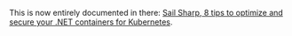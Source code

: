 This is now entirely documented in there: [Sail Sharp, 8 tips to optimize and secure your .NET containers for Kubernetes](https://medium.com/p/c68ba253844a).
